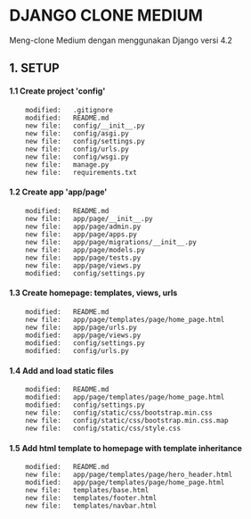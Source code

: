 # DJANGO CLONE MEDIUM
Meng-clone Medium dengan menggunakan Django versi 4.2


## 1. SETUP


#### 1.1 Create project 'config'

        modified:   .gitignore
        modified:   README.md
        new file:   config/__init__.py
        new file:   config/asgi.py
        new file:   config/settings.py
        new file:   config/urls.py
        new file:   config/wsgi.py
        new file:   manage.py
        new file:   requirements.txt


#### 1.2 Create app 'app/page'

        modified:   README.md
        new file:   app/page/__init__.py
        new file:   app/page/admin.py
        new file:   app/page/apps.py
        new file:   app/page/migrations/__init__.py
        new file:   app/page/models.py
        new file:   app/page/tests.py
        new file:   app/page/views.py
        modified:   config/settings.py


#### 1.3 Create homepage: templates, views, urls

        modified:   README.md
        new file:   app/page/templates/page/home_page.html
        new file:   app/page/urls.py
        modified:   app/page/views.py
        modified:   config/settings.py
        modified:   config/urls.py


#### 1.4 Add and load static files

        modified:   README.md
        modified:   app/page/templates/page/home_page.html
        modified:   config/settings.py
        new file:   config/static/css/bootstrap.min.css
        new file:   config/static/css/bootstrap.min.css.map
        new file:   config/static/css/style.css


#### 1.5 Add html template to homepage with template inheritance

        modified:   README.md
        new file:   app/page/templates/page/hero_header.html
        modified:   app/page/templates/page/home_page.html
        new file:   templates/base.html
        new file:   templates/footer.html
        new file:   templates/navbar.html

